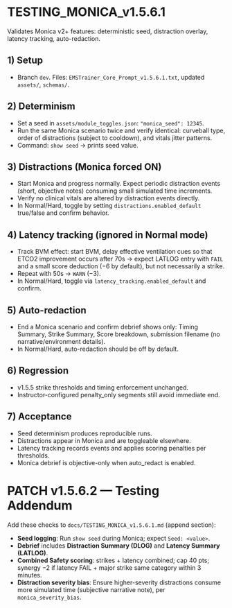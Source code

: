 
# TESTING_MONICA_v1.5.6.1

Validates Monica v2+ features: deterministic seed, distraction overlay, latency tracking, auto-redaction.

## 1) Setup
- Branch `dev`. Files: `EMSTrainer_Core_Prompt_v1.5.6.1.txt`, updated `assets/`, `schemas/`.

## 2) Determinism
- Set a seed in `assets/module_toggles.json`: `"monica_seed": 12345`.
- Run the same Monica scenario twice and verify identical: curveball type, order of distractions (subject to cooldown), and vitals jitter patterns.
- Command: `show seed` → prints seed value.

## 3) Distractions (Monica forced ON)
- Start Monica and progress normally. Expect periodic distraction events (short, objective notes) consuming small simulated time increments.
- Verify no clinical vitals are altered by distraction events directly.
- In Normal/Hard, toggle by setting `distractions.enabled_default` true/false and confirm behavior.

## 4) Latency tracking (ignored in Normal mode)
- Track BVM effect: start BVM, delay effective ventilation cues so that ETCO2 improvement occurs after 70s → expect LATLOG entry with `FAIL` and a small score deduction (−6 by default), but not necessarily a strike.
- Repeat with 50s → `WARN` (−3).
- In Normal/Hard, toggle via `latency_tracking.enabled_default` and confirm.

## 5) Auto-redaction
- End a Monica scenario and confirm debrief shows only: Timing Summary, Strike Summary, Score breakdown, submission filename (no narrative/environment details).
- In Normal/Hard, auto-redaction should be off by default.

## 6) Regression
- v1.5.5 strike thresholds and timing enforcement unchanged.
- Instructor-configured penalty_only segments still avoid immediate end.

## 7) Acceptance
- Seed determinism produces reproducible runs.
- Distractions appear in Monica and are toggleable elsewhere.
- Latency tracking records events and applies scoring penalties per thresholds.
- Monica debrief is objective-only when auto_redact is enabled.


# PATCH v1.5.6.2 — Testing Addendum

Add these checks to `docs/TESTING_MONICA_v1.5.6.1.md` (append section):

- **Seed logging**: Run `show seed` during Monica; expect `Seed: <value>`.
- **Debrief** includes **Distraction Summary (DLOG)** and **Latency Summary (LATLOG)**.
- **Combined Safety scoring**: strikes + latency combined; cap 40 pts; synergy −2 if latency FAIL + major strike same category within 3 minutes.
- **Distraction severity bias**: Ensure higher-severity distractions consume more simulated time (subjective narrative note), per `monica_severity_bias`.

